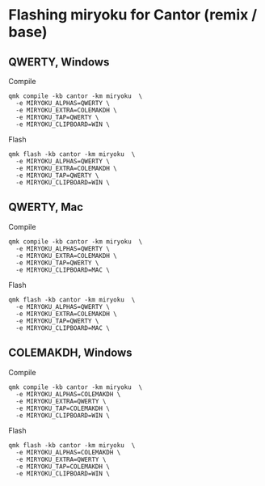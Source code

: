 # Flashing miryoku for Cantor (remix / base)

## QWERTY, Windows
Compile
```
qmk compile -kb cantor -km miryoku  \
  -e MIRYOKU_ALPHAS=QWERTY \
  -e MIRYOKU_EXTRA=COLEMAKDH \
  -e MIRYOKU_TAP=QWERTY \
  -e MIRYOKU_CLIPBOARD=WIN \
```
Flash
```
qmk flash -kb cantor -km miryoku  \
  -e MIRYOKU_ALPHAS=QWERTY \
  -e MIRYOKU_EXTRA=COLEMAKDH \
  -e MIRYOKU_TAP=QWERTY \
  -e MIRYOKU_CLIPBOARD=WIN \
```

## QWERTY, Mac
Compile
```
qmk compile -kb cantor -km miryoku  \
  -e MIRYOKU_ALPHAS=QWERTY \
  -e MIRYOKU_EXTRA=COLEMAKDH \
  -e MIRYOKU_TAP=QWERTY \
  -e MIRYOKU_CLIPBOARD=MAC \
```
Flash
```
qmk flash -kb cantor -km miryoku  \
  -e MIRYOKU_ALPHAS=QWERTY \
  -e MIRYOKU_EXTRA=COLEMAKDH \
  -e MIRYOKU_TAP=QWERTY \
  -e MIRYOKU_CLIPBOARD=MAC \
```

## COLEMAKDH, Windows
Compile
```
qmk compile -kb cantor -km miryoku  \
  -e MIRYOKU_ALPHAS=COLEMAKDH \
  -e MIRYOKU_EXTRA=QWERTY \
  -e MIRYOKU_TAP=COLEMAKDH \
  -e MIRYOKU_CLIPBOARD=WIN \
```
Flash
```
qmk flash -kb cantor -km miryoku  \
  -e MIRYOKU_ALPHAS=COLEMAKDH \
  -e MIRYOKU_EXTRA=QWERTY \
  -e MIRYOKU_TAP=COLEMAKDH \
  -e MIRYOKU_CLIPBOARD=WIN \
```
